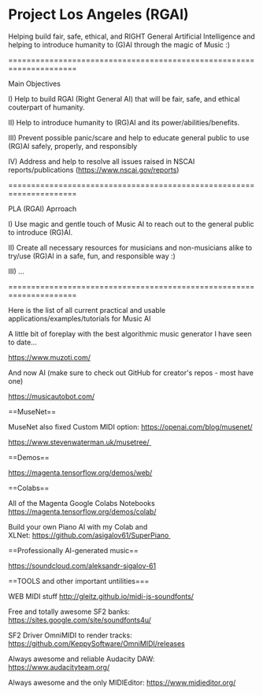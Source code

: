 # Project Los Angeles (RGAI)

Helping build fair, safe, ethical, and RIGHT General Artificial Intelligence and helping to introduce humanity to (G)AI through the magic of Music :)

=====================================================================

Main Objectives

I) Help to build RGAI (Right General AI) that will be fair, safe, and ethical couterpart of humanity.

II) Help to introduce humanity to (RG)AI and its power/abilities/benefits.

III) Prevent possible panic/scare and help to educate general public to use (RG)AI safely, properly, and responsibly

IV) Address and help to resolve all issues raised in NSCAI reports/publications (https://www.nscai.gov/reports)

=====================================================================

PLA (RGAI) Aprroach

I) Use magic and gentle touch of Music AI to reach out to the general public to introduce (RG)AI.

II) Create all necessary resources for musicians and non-musicians alike to try/use (RG)AI in a safe, fun, and responsible way :)

III) ...

=====================================================================

Here is the list of all current practical and usable applications/examples/tutorials for Music AI

A little bit of foreplay with the best algorithmic music generator I have seen to date...

https://www.muzoti.com/

And now AI (make sure to check out GitHub for creator's repos - most have one)

https://musicautobot.com/

==MuseNet==

MuseNet also fixed Custom MIDI option: https://openai.com/blog/musenet/

https://www.stevenwaterman.uk/musetree/ 

==Demos==

https://magenta.tensorflow.org/demos/web/

==Colabs==

All of the Magenta Google Colabs Notebooks https://magenta.tensorflow.org/demos/colab/

Build your own Piano AI with my Colab and XLNet: https://github.com/asigalov61/SuperPiano 

==Professionally AI-generated music==

https://soundcloud.com/aleksandr-sigalov-61

==TOOLS and other important untilities===

WEB MIDI stuff http://gleitz.github.io/midi-js-soundfonts/

Free and totally awesome SF2 banks: https://sites.google.com/site/soundfonts4u/

SF2 Driver OmniMIDI to render tracks: https://github.com/KeppySoftware/OmniMIDI/releases

Always awesome and reliable Audacity DAW: https://www.audacityteam.org/

Always awesome and the only MIDIEditor: https://www.midieditor.org/
